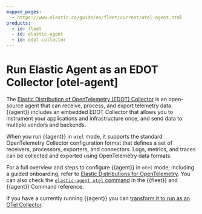 ```yaml
---
mapped_pages:
  - https://www.elastic.co/guide/en/fleet/current/otel-agent.html
products:
  - id: fleet
  - id: elastic-agent
  - id: edot-collector
---
```


# Run Elastic Agent as an EDOT Collector [otel-agent]

The [Elastic Distribution of OpenTelemetry (EDOT) Collector](opentelemetry://reference/edot-collector/index.md) is an open-source agent that can receive, process, and export telemetry data. {{agent}} includes an embedded EDOT Collector that allows you to instrument your applications and infrastructure once, and send data to multiple vendors and backends.

When you run {{agent}} in `otel` mode, it supports the standard OpenTelemetry Collector configuration format that defines a set of receivers, processors, exporters, and connectors. Logs, metrics, and traces can be collected and exported using OpenTelemetry data formats.

For a full overview and steps to configure {{agent}} in `otel` mode, including a guided onboarding, refer to [Elastic Distributions for OpenTelemetry](opentelemetry://reference/edot-collector/index.md). You can also check the [`elastic-agent otel` command](/reference/fleet/agent-command-reference.md#elastic-agent-otel-command) in the {{fleet}} and {{agent}} Command reference.

If you have a currently running {{agent}} you can [transform it to run as an OTel Collector](/reference/fleet/otel-agent-transform.md).